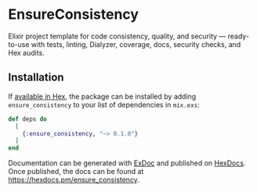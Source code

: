 # EnsureConsistency

Elixir project template for code consistency, quality, and security — ready-to-use with tests, linting, Dialyzer, coverage, docs, security checks, and Hex audits.

## Installation

If [available in Hex](https://hex.pm/docs/publish), the package can be installed
by adding `ensure_consistency` to your list of dependencies in `mix.exs`:

```elixir
def deps do
  [
    {:ensure_consistency, "~> 0.1.0"}
  ]
end
```

Documentation can be generated with [ExDoc](https://github.com/elixir-lang/ex_doc)
and published on [HexDocs](https://hexdocs.pm). Once published, the docs can
be found at <https://hexdocs.pm/ensure_consistency>.

